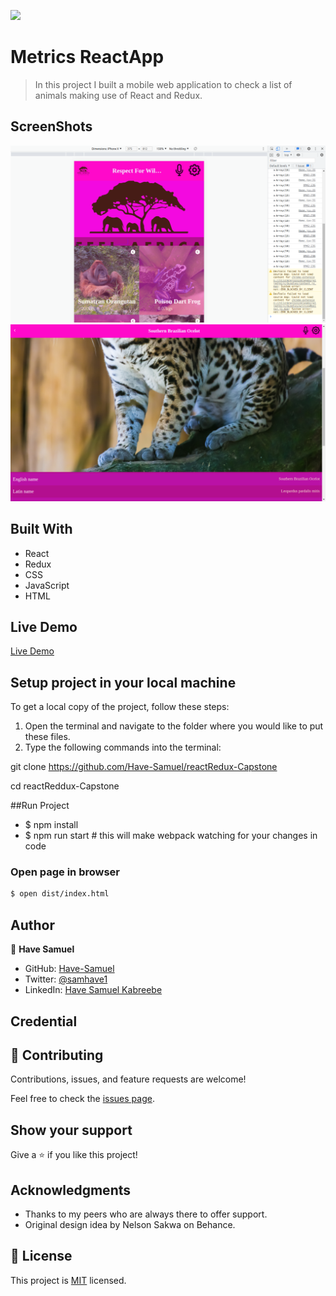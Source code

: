 ![](https://img.shields.io/badge/Microverse-blueviolet)

# Metrics ReactApp

> In this project I built a mobile web application to check a list of animals making use of React and Redux.

## ScreenShots
<img src="./Ast.png">
<img src="./Act.png">

## Built With

- React
- Redux
- CSS
- JavaScript
- HTML

## Live Demo
[Live Demo](https://animal-world-bdda73.netlify.app/)

## Setup project in your local machine
  To get a local copy of the project, follow these steps: 
1. Open the terminal and navigate to the folder where you would     like to put these files.
2. Type the following commands into the terminal: 

 git clone https://github.com/Have-Samuel/reactRedux-Capstone

 cd reactReddux-Capstone

 ##Run Project

- $ npm install
- $ npm run start # this will make webpack watching for your changes in code

### Open page in browser

```bash
$ open dist/index.html
```

## Author

👤 **Have Samuel**

- GitHub: [Have-Samuel](https://github.com/Have-Samuel)
- Twitter: [@samhave1](https://twitter.com/@samhave1)
- LinkedIn: [Have Samuel Kabreebe](https://linkedin.com/in/Have-Samuel-Kabreebe)

## Credential

## 🤝 Contributing

Contributions, issues, and feature requests are welcome!

Feel free to check the [issues page](https://github.com/Have-Samuel/reactRedux-Capstone/issues).

## Show your support

Give a ⭐️ if you like this project!

## Acknowledgments

- Thanks to my peers who are always there to offer support. 
- Original design idea by Nelson Sakwa on Behance.

## 📝 License

This project is [MIT](./MIT.md) licensed.